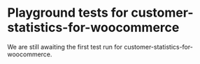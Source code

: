 # Playground tests for customer-statistics-for-woocommerce
We are still awaiting the first test run for customer-statistics-for-woocommerce.
